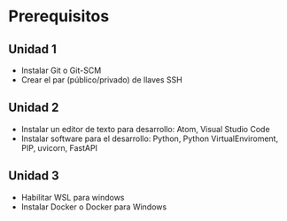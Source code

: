 # Prerequisitos

## Unidad 1

- Instalar Git o Git-SCM
- Crear el par (público/privado) de llaves SSH

## Unidad 2

- Instalar un editor de texto para desarrollo: Atom, Visual Studio Code
- Instalar software para el desarrollo: Python, Python VirtualEnviroment, PIP, uvicorn, FastAPI

## Unidad 3

- Habilitar WSL para windows
- Instalar Docker o Docker para Windows
